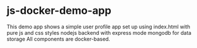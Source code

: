 # js-docker-demo-app
This demo app shows a simple user profile app set up using  index.html with pure js and css styles nodejs backend with express mode mongodb for data storage All components are docker-based.
